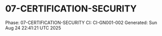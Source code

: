 # 07-CERTIFICATION-SECURITY
Phase: 07-CERTIFICATION-SECURITY
CI: CI-GN001-002
Generated: Sun Aug 24 22:41:21 UTC 2025
